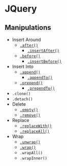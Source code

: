 # JQuery
## Manipulations
- Insert Around
    - [`.after()`](jq-after.html)
        - [`.insertAfter()`](jq-insert-after.html)
    - [`.before()`](jq-before.html)
        - [`.insertBefore()`](jq-insert-before.html)
- Insert Into
    - [`.append()`](jq-append.html)
        - [`.appendTo()`](jq-append-to.html)
    - [`.prepend()`](jq-prepend.html)
        - [`.prependTo()`](jq-prepend-to.html)
- `.clone()`
- `.detach()`
- Delete
    - [`.empty()`](jq-empty.html)
    - [`.remove()`](jq-remove.html)
- Replace
    - [`.replaceWith()`](jq-replace-with.html)
    - [`.replaceAll()`](jq-replace-all.html)
- Wrap
    - [`.unwrap()`](jq-unwrap.html)
    - [`.wrap()`](jq-wrap.html)
    - `.wrapAll()`
    - `.wrapInner()`